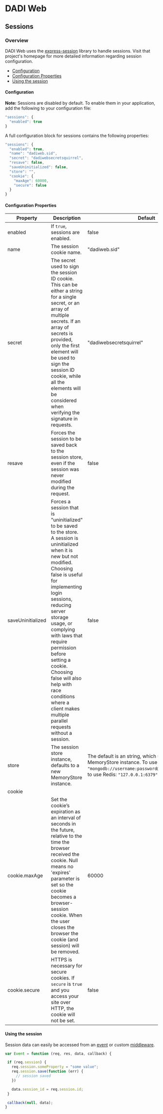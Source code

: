 # DADI Web

## Sessions

### Overview

DADI Web uses the [express-session](https://github.com/expressjs/session) library to handle sessions. Visit that project's homepage for more detailed information regarding session configuration.

 * [Configuration](#configuration)
 * [Configuration Properties](#configuration-properties)
 * [Using the session](#using-the-session)

#### Configuration

**Note:** Sessions are disabled by default. To enable them in your application, add the following to your configuration file:

```js
"sessions": {
  "enabled": true
}
```

A full configuration block for sessions contains the following properties:

```js
"sessions": {
  "enabled": true,
  "name": "dadiweb.sid",
  "secret": "dadiwebsecretsquirrel",
  "resave": false,
  "saveUninitialized": false,
  "store": "",
  "cookie": {
    "maxAge": 60000,
    "secure": false
  }
}
```

#### Configuration Properties

Property      | Description        |  Default                                  | Example
---------------|--------------------|-------------------------------------------|--------
enabled  | If `true`, sessions are enabled. | false
name | The session cookie name. | "dadiweb.sid"
secret | The secret used to sign the session ID cookie. This can be either a string for a single secret, or an array of multiple secrets. If an array of secrets is provided, only the first element will be used to sign the session ID cookie, while all the elements will be considered when verifying the signature in requests. | "dadiwebsecretsquirrel"
resave | Forces the session to be saved back to the session store, even if the session was never modified during the request. | false
saveUninitialized | Forces a session that is "uninitialized" to be saved to the store. A session is uninitialized when it is new but not modified. Choosing false is useful for implementing login sessions, reducing server storage usage, or complying with laws that require permission before setting a cookie. Choosing false will also help with race conditions where a client makes multiple parallel requests without a session. | false
store | The session store instance, defaults to a new MemoryStore instance. | The default is an string, which uses a new MemoryStore instance. To use MongoDB: `"mongodb://username:password@host/databaseName"`, to use Redis: `"127.0.0.1:6379"`.
cookie  | |
cookie.maxAge | Set the cookie’s expiration as an interval of seconds in the future, relative to the time the browser received the cookie. Null means no 'expires' parameter is set so the cookie becomes a browser-session cookie. When the user closes the browser the cookie (and session) will be removed. | 60000
cookie.secure | HTTPS is necessary for secure cookies. If `secure` is `true` and you access your site over HTTP, the cookie will not be set. | false 


#### Using the session

Session data can easily be accessed from an [event](https://github.com/dadi/web/blob/docs/docs/events.md) or custom [middleware](https://github.com/dadi/web/blob/docs/docs/middleware.md).

```js
var Event = function (req, res, data, callback) {

 if (req.session) {
   req.session.someProperty = "some value";
   req.session.save(function (err) {
     // session saved
   })

   data.session_id = req.session.id;
 }

 callback(null, data);
}
```
